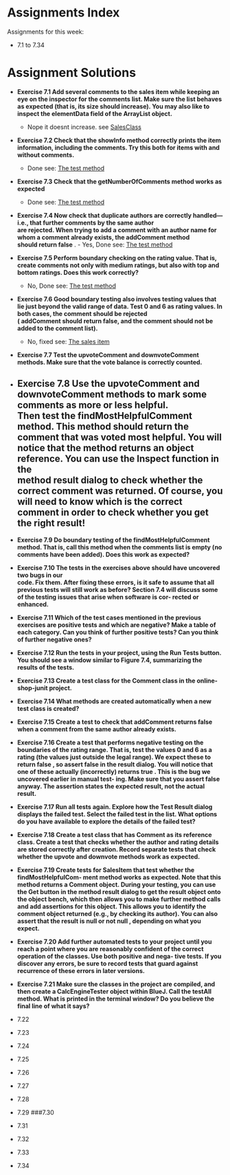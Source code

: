 # Assignments Index
Assignments for this week:
 - 7.1 to 7.34

# Assignment Solutions
 - **Exercise 7.1 Add several comments to the sales item while keeping an eye on the inspector 
   for the comments list. Make sure the list behaves as expected (that is, its size should increase). 
   You may also like to inspect the elementData field of the ArrayList object.**
   - Nope it doesnt increase. see [SalesClass](OnlineShopJunit/SalesItem.java)
   
 - **Exercise 7.2 Check that the showInfo method correctly prints the item information, including the comments. 
    Try this both for items with and without comments.**
    - Done see: [The test method](OnlineShopJunit/SalesItemTest.java)
    
 - **Exercise 7.3 Check that the getNumberOfComments method works as expected**
    - Done see: [The test method](OnlineShopJunit/SalesItemTest.java)
  
 - **Exercise  7.4 Now check that duplicate authors are correctly handled—i.e., that further comments by the same author  
    are rejected. When trying to add a comment with an author name for whom a comment already exists, the addComment method  
    should  return false**
    . - Yes, Done see: [The test method](OnlineShopJunit/SalesItemTest.java)
    
 - **Exercise 7.5 Perform boundary checking on the rating value. That is, create comments not 
     only with medium ratings, but also with top and bottom ratings. Does this work correctly?**
     - No, Done see: [The test method](OnlineShopJunit/SalesItemTest.java)
     
 - **Exercise 7.6 Good boundary testing also involves testing values that lie just beyond the valid 
     range of data. Test 0 and 6 as rating values. In both cases, the comment should be rejected  
     ( addComment should return false, and the comment should not be added to the comment list).**
     - No, fixed see: [The sales item](OnlineShopJunit/SalesItem.java)
     
 - **Exercise  7.7 Test the upvoteComment and downvoteComment methods. Make sure that the vote balance is correctly counted.**
     
 - **Exercise 7.8 Use the  upvoteComment and downvoteComment methods to mark some comments  as  more  or  less  helpful.  
    Then  test  the findMostHelpfulComment method. This method should return the comment that was voted most helpful. 
    You will notice that the method  returns  an  object  reference.  You  can  use  the Inspect function  in  the  
    method  result dialog to check whether the correct comment was returned. Of course, you will need to know 
     which is the correct comment in order to check whether you get the right result!**
     -
 - **Exercise 7.9 Do boundary testing of the findMostHelpfulComment method. That is, call this method when the comments 
    list is empty (no comments have been added). Does this work as expected?**
    
 - **Exercise 7.10 The tests in the exercises above should have uncovered two bugs in our  
     code. Fix them. After fixing these errors, is it safe to assume that all previous tests will still work 
     as before? Section 7.4 will discuss some of the testing issues that arise when software is cor-
     rected or enhanced.**
     
 - **Exercise 7.11 Which of the test cases mentioned in the previous exercises are positive tests and which are negative? Make a table of each category. Can you think of further positive tests? Can you think of further negative ones?**
 
 - **Exercise 7.12 Run the tests in your project, using the Run Tests button. You should see a window similar to Figure 7.4, summarizing the results of the tests.**
 
 - **Exercise 7.13 Create a test class for the Comment class in the online-shop-junit project.**
 
 - **Exercise 7.14 What methods are created automatically when a new test class is created?**
 
 - **Exercise 7.15 Create a test to check that addComment returns false when a comment from the same author already exists.**
 
 - **Exercise 7.16 Create a test that performs negative testing on the boundaries of the rating range. That is, test the values 0 and 6 as a rating (the values just outside the legal range). We expect these to return false , so assert false in the result dialog. You will notice that one of these actually (incorrectly) returns true . This is the bug we uncovered earlier in manual test- ing. Make sure that you assert false anyway. The assertion states the expected result, not the actual result.**
 - **Exercise 7.17 Run all tests again. Explore how the Test Result dialog displays the failed test. Select the failed test in the list. What options do you have available to explore the details of the failed test?**
 - **Exercise 7.18 Create a test class that has Comment as its reference class. Create a test that checks whether the author and rating details are stored correctly after creation. Record separate tests that check whether the upvote and downvote methods work as expected.**
 - **Exercise 7.19 Create tests for SalesItem that test whether the findMostHelpfulCom- ment method works as expected. Note that this method returns a Comment object. During your testing, you can use the Get button in the method result dialog to get the result object onto the object bench, which then allows you to make further method calls and add assertions for this object. This allows you to identify the comment object returned (e.g., by checking its author). You can also assert that the result is null or not null , depending on what you expect.**
 - **Exercise 7.20 Add further automated tests to your project until you reach a point where you are reasonably confident of the correct operation of the classes. Use both positive and nega- tive tests. If you discover any errors, be sure to record tests that guard against recurrence of these errors in later versions.**
 - **Exercise 7.21 Make sure the classes in the project are compiled, and then create a CalcEngineTester object within BlueJ. Call the testAll method. What is printed in the terminal window? Do you believe the final line of what it says?**
 - 7.22
 - 7.23
 - 7.24
 - 7.25
 - 7.26
 - 7.27
 - 7.28
 - 7.29
###7.30
 - 7.31
 - 7.32
 - 7.33
 - 7.34